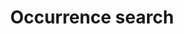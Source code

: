 ---
permalink: /da/occurrence/search
lang-ref: occurrence/search
title: Occurrence search
description: We publish open data
layout: occurrence
---